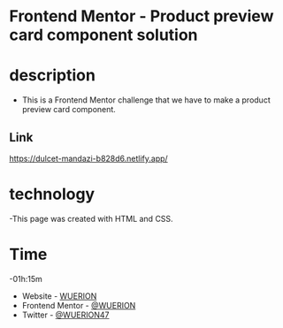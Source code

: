 # Frontend Mentor - Product preview card component solution

# description

- This is a Frontend Mentor challenge that we have to make a product preview card component.

## Link 

https://dulcet-mandazi-b828d6.netlify.app/

# technology

-This page was created with HTML and CSS.

# Time
-01h:15m

- Website - [WUERION](https://wuerion.github.io/)
- Frontend Mentor - [@WUERION](https://www.frontendmentor.io/profile/WUERION)
- Twitter - [@WUERION47](https://twitter.com/WUERION_47)
